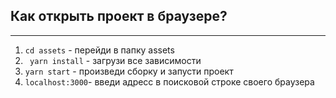 ## Как открыть проект в браузере?
***
1. ``cd assets`` - перейди в папку assets
2. `` yarn install`` - загрузи все зависимости
3. ``yarn start`` - произведи сборку и запусти проект
4. ``localhost:3000``- введи адресс в поисковой строке своего браузера
